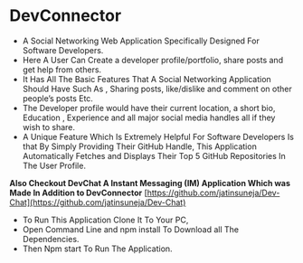 # DevConnector
 -  A Social Networking Web Application Specifically Designed For Software Developers.
 -  Here A User Can Create a developer profile/portfolio, share posts and get help from others.
 - It Has All The Basic Features That A Social Networking Application Should Have Such As , Sharing posts, like/dislike and comment on other people’s posts Etc.
 - The Developer profile would have their current location, a short bio, Education , Experience and all major social media handles all if they wish to share.
 - A Unique Feature Which Is Extremely Helpful For Software Developers Is that By Simply Providing Their GitHub Handle, This Application Automatically Fetches and Displays Their Top 5 GitHub Repositories In The User Profile.

**Also Checkout DevChat A Instant Messaging (IM) Application Which was Made In Addition to DevConnector**
[https://github.com/jatinsuneja/Dev-Chat](https://github.com/jatinsuneja/Dev-Chat)


- To Run This Application Clone It To Your PC,
- Open Command Line and npm install To Download all The Dependencies.
- Then Npm start To Run The Application.
